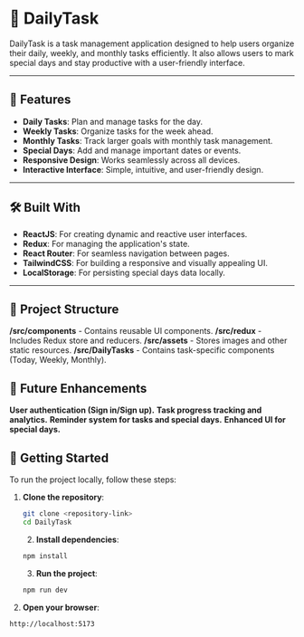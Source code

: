 # 📝 DailyTask

DailyTask is a task management application designed to help users organize their daily, weekly, and monthly tasks efficiently. It also allows users to mark special days and stay productive with a user-friendly interface.

---

## 📌 Features

- **Daily Tasks**: Plan and manage tasks for the day.
- **Weekly Tasks**: Organize tasks for the week ahead.
- **Monthly Tasks**: Track larger goals with monthly task management.
- **Special Days**: Add and manage important dates or events.
- **Responsive Design**: Works seamlessly across all devices.
- **Interactive Interface**: Simple, intuitive, and user-friendly design.

---

## 🛠 Built With

- **ReactJS**: For creating dynamic and reactive user interfaces.
- **Redux**: For managing the application's state.
- **React Router**: For seamless navigation between pages.
- **TailwindCSS**: For building a responsive and visually appealing UI.
- **LocalStorage**: For persisting special days data locally.

---

## 📂 Project Structure

**/src/components** - Contains reusable UI components.
**/src/redux** - Includes Redux store and reducers.
**/src/assets** - Stores images and other static resources.
**/src/DailyTasks** - Contains task-specific components (Today, Weekly, Monthly).

## 🔧 Future Enhancements

**User authentication (Sign in/Sign up).**
**Task progress tracking and analytics.**
**Reminder system for tasks and special days.**
**Enhanced UI for special days.**

## 🚀 Getting Started

To run the project locally, follow these steps:

1. **Clone the repository**:

   ```bash
   git clone <repository-link>
   cd DailyTask
   ```

   2. **Install dependencies**:

   ```bash
   npm install
   ```

   3. **Run the project**:

   ```bash
   npm run dev
   ```

2. **Open your browser**:

```bash
http://localhost:5173
```
